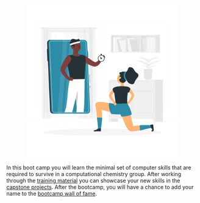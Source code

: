 <p align="center">
<img src="media/bootcamp.png" width="400">
</p>

In this boot camp you will learn the minimal set of computer skills that are required to survive in a computational chemistry group. After working through the [training material](training/README.md) you can showcase your new skills in the [capstone projects](projects/README.md). After the bootcamp, you will have a chance to add your name to the [bootcamp wall of fame](WALL_OF_FAME.md).
